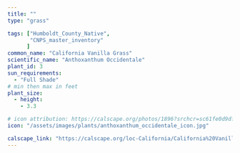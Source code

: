```yaml
---
title: ""
type: "grass"

tags: ["Humboldt_County_Native",
       "CNPS_master_inventory"
      ]
common_name: "California Vanilla Grass"
scientific_name: "Anthoxanthum Occidentale"
plant_id: 3
sun_requirements:
  - "Full Shade"
# min then max in feet
plant_size:
  - height: 
    - 3.3

# icon attribution: https://calscape.org/photos/1896?srchcr=sc61fe0d9df2095
icon: "/assets/images/plants/anthoxanthum_occidentale_icon.jpg" 

calscape_link: "https://calscape.org/loc-California/California%20Vanilla%20Grass%20(Anthoxanthum%20occidentale)"
---
```


